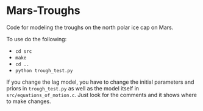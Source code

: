 # Mars-Troughs
Code for modeling the troughs on the north polar ice cap on Mars.

To use do the following:
* `cd src`
* `make`
* `cd ..`
* `python trough_test.py`

If you change the lag model, you have to change the initial parameters and priors in `trough_test.py` as well as the model itself in `src/equations_of_motion.c`. Just look for the comments and it shows where to make changes.